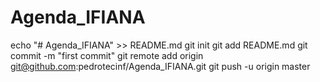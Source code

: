 # Agenda_IFIANA
echo "# Agenda_IFIANA" >> README.md
git init
git add README.md
git commit -m "first commit"
git remote add origin git@github.com:pedrotecinf/Agenda_IFIANA.git
git push -u origin master

